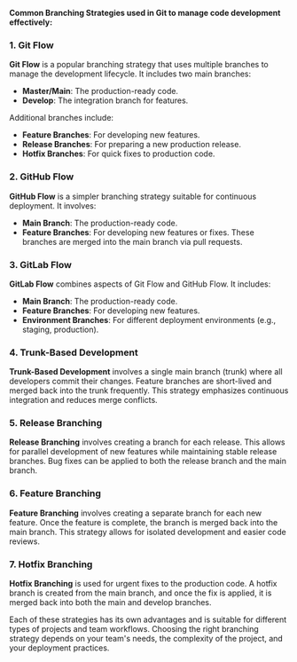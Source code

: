 **Common Branching Strategies used in Git to manage code development effectively:**

### 1. Git Flow

**Git Flow** is a popular branching strategy that uses multiple branches to manage the development lifecycle. It includes two main branches:

- **Master/Main**: The production-ready code.
- **Develop**: The integration branch for features.

Additional branches include:

- **Feature Branches**: For developing new features.
- **Release Branches**: For preparing a new production release.
- **Hotfix Branches**: For quick fixes to production code.

### 2. GitHub Flow

**GitHub Flow** is a simpler branching strategy suitable for continuous deployment. It involves:

- **Main Branch**: The production-ready code.
- **Feature Branches**: For developing new features or fixes. These branches are merged into the main branch via pull requests.

### 3. GitLab Flow

**GitLab Flow** combines aspects of Git Flow and GitHub Flow. It includes:

- **Main Branch**: The production-ready code.
- **Feature Branches**: For developing new features.
- **Environment Branches**: For different deployment environments (e.g., staging, production).

### 4. Trunk-Based Development

**Trunk-Based Development** involves a single main branch (trunk) where all developers commit their changes. Feature branches are short-lived and merged back into the trunk frequently. This strategy emphasizes continuous integration and reduces merge conflicts.

### 5. Release Branching

**Release Branching** involves creating a branch for each release. This allows for parallel development of new features while maintaining stable release branches. Bug fixes can be applied to both the release branch and the main branch.

### 6. Feature Branching

**Feature Branching** involves creating a separate branch for each new feature. Once the feature is complete, the branch is merged back into the main branch. This strategy allows for isolated development and easier code reviews.

### 7. Hotfix Branching

**Hotfix Branching** is used for urgent fixes to the production code. A hotfix branch is created from the main branch, and once the fix is applied, it is merged back into both the main and develop branches.

Each of these strategies has its own advantages and is suitable for different types of projects and team workflows. Choosing the right branching strategy depends on your team's needs, the complexity of the project, and your deployment practices.
